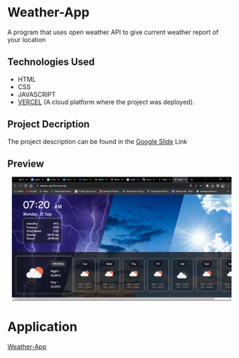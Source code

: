 # Weather-App
A program that uses open weather API to give current weather report of your location

## Technologies Used
  - HTML
  - CSS
  - JAVASCRIPT
  - [VERCEL](https://vercel.com/home) (A cloud platform where the project was deployed).

## Project Decription 
The project description can be found in the [Google Slide](https://docs.google.com/presentation/d/1YioKP2jSoejZb6KvlINCkHuQDWSTXJ8_gzkV1wQozk8/edit?usp=sharing) Link

## Preview
<div style="display:flex">
     <div style="flex:1;padding-left:10px;">
          <img src="https://github.com/sserunkuumaibrahim/weather-app/blob/main/images/Screenshot%20(203).png" width="800"/>
     </div>
</div>

# Application 
[Weather-App](https://weather-app256.vercel.app/)
